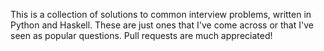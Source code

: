 This is a collection of solutions to common interview problems, written in
Python and Haskell. These are just ones that I've come across or that I've seen
as popular questions. Pull requests are much appreciated!
